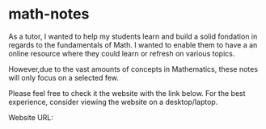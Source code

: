 # math-notes
As a tutor, I wanted to help my students learn and build a solid fondation in regards to the fundamentals of Math.
I wanted to enable them to have a an online resource where they could learn or refresh on various topics. 

However,due to the vast amounts of concepts in Mathematics, these notes will only focus on a selected few.

Please feel free to check it the website with the link below. For the best experience, consider viewing the website on a desktop/laptop.

Website URL:
